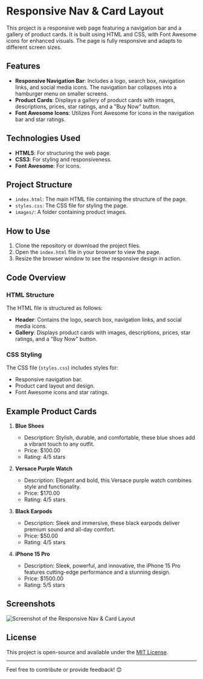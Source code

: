 # Responsive Nav & Card Layout

This project is a responsive web page featuring a navigation bar and a gallery of product cards. It is built using HTML and CSS, with Font Awesome icons for enhanced visuals. The page is fully responsive and adapts to different screen sizes.

## Features

- **Responsive Navigation Bar**: Includes a logo, search box, navigation links, and social media icons. The navigation bar collapses into a hamburger menu on smaller screens.
- **Product Cards**: Displays a gallery of product cards with images, descriptions, prices, star ratings, and a "Buy Now" button.
- **Font Awesome Icons**: Utilizes Font Awesome for icons in the navigation bar and star ratings.

## Technologies Used

- **HTML5**: For structuring the web page.
- **CSS3**: For styling and responsiveness.
- **Font Awesome**: For icons.

## Project Structure

- `index.html`: The main HTML file containing the structure of the page.
- `styles.css`: The CSS file for styling the page.
- `images/`: A folder containing product images.

## How to Use

1. Clone the repository or download the project files.
2. Open the `index.html` file in your browser to view the page.
3. Resize the browser window to see the responsive design in action.

## Code Overview

### HTML Structure

The HTML file is structured as follows:

- **Header**: Contains the logo, search box, navigation links, and social media icons.
- **Gallery**: Displays product cards with images, descriptions, prices, star ratings, and a "Buy Now" button.

### CSS Styling

The CSS file (`styles.css`) includes styles for:

- Responsive navigation bar.
- Product card layout and design.
- Font Awesome icons and star ratings.

## Example Product Cards

1. **Blue Shoes**
   - Description: Stylish, durable, and comfortable, these blue shoes add a vibrant touch to any outfit.
   - Price: $100.00
   - Rating: 4/5 stars

2. **Versace Purple Watch**
   - Description: Elegant and bold, this Versace purple watch combines style and functionality.
   - Price: $170.00
   - Rating: 4/5 stars

3. **Black Earpods**
   - Description: Sleek and immersive, these black earpods deliver premium sound and all-day comfort.
   - Price: $50.00
   - Rating: 4/5 stars

4. **iPhone 15 Pro**
   - Description: Sleek, powerful, and innovative, the iPhone 15 Pro features cutting-edge performance and a stunning design.
   - Price: $1500.00
   - Rating: 5/5 stars

## Screenshots

![Screenshot of the Responsive Nav & Card Layout](screenshot.png)

## License

This project is open-source and available under the [MIT License](LICENSE).

---

Feel free to contribute or provide feedback! 😊
